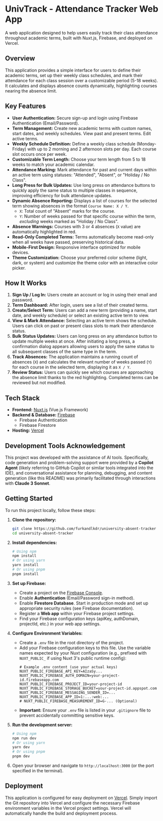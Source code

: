 # UnivTrack - Attendance Tracker Web App

A web application designed to help users easily track their class attendance throughout academic terms, built with Nuxt.js, Firebase, and deployed on Vercel.

## Overview

This application provides a simple interface for users to define their academic terms, set up their weekly class schedules, and mark their attendance for each class session over a customizable period (5-18 weeks). It calculates and displays absence counts dynamically, highlighting courses nearing the absence limit.

## Key Features

* **User Authentication:** Secure sign-up and login using Firebase Authentication (Email/Password).
* **Term Management:** Create new academic terms with custom names, start dates, and weekly schedules. View past and present terms. Edit active terms.
* **Weekly Schedule Definition:** Define a weekly class schedule (Monday-Friday) with up to 2 morning and 2 afternoon slots per day. Each course slot occurs once per week.
* **Customizable Term Length:** Choose your term length from 5 to 18 weeks to match your academic calendar.
* **Attendance Marking:** Mark attendance for past and current days within an active term using statuses: "Attended", "Absent", or "Holiday / No Class".
* **Long Press for Bulk Updates:** Use long press on attendance buttons to quickly apply the same status to multiple classes in sequence, improving efficiency for bulk attendance updates.
* **Dynamic Absence Reporting:** Displays a list of courses for the selected term showing absences in the format `Course Name: X / Y`.
    * `X`: Total count of "Absent" marks for the course.
    * `Y`: Number of weeks passed for that specific course within the term, *excluding* weeks marked as "Holiday / No Class".
* **Absence Warnings:** Courses with 3 or 4 absences (`X` value) are automatically highlighted in red.
* **Read-Only Completed Terms:** Terms automatically become read-only when all weeks have passed, preserving historical data.
* **Mobile-First Design:** Responsive interface optimized for mobile devices.
* **Theme Customization:** Choose your preferred color scheme (light, dark, or system) and customize the theme color with an interactive color picker.

## How It Works

1.  **Sign Up / Log In:** Users create an account or log in using their email and password.
2.  **Term Dashboard:** After login, users see a list of their created terms.
3.  **Create/Select Term:** Users can add a new term (providing a name, start date, and weekly schedule) or select an existing active term to view.
4.  **View & Mark Attendance:** Selecting an active term shows the schedule. Users can click on past or present class slots to mark their attendance status.
5.  **Bulk Status Updates:** Users can long press on any attendance button to update multiple weeks at once. After initiating a long press, a confirmation dialog appears allowing users to apply the same status to all subsequent classes of the same type in the term.
6.  **Track Absences:** The application maintains a running count of absences (`X`) and calculates the relevant number of weeks passed (`Y`) for each course in the selected term, displaying it as `X / Y`.
7.  **Review Status:** Users can quickly see which courses are approaching the absence limit thanks to the red highlighting. Completed terms can be reviewed but not modified.

## Tech Stack

* **Frontend:** [Nuxt.js](https://nuxt.com/) (Vue.js Framework)
* **Backend & Database:** [Firebase](https://firebase.google.com/)
    * Firebase Authentication
    * Firebase Firestore
* **Hosting:** [Vercel](https://vercel.com/)

## Development Tools Acknowledgement

This project was developed with the assistance of AI tools. Specifically, code generation and problem-solving support were provided by a **Copilot Agent** (likely referring to GitHub Copilot or similar tools integrated into the IDE), and conversational assistance for planning, debugging, and content generation (like this README) was primarily facilitated through interactions with **Claude 3 Sonnet**.

## Getting Started

To run this project locally, follow these steps:

1.  **Clone the repository:**
    ```bash
    git clone https://github.com/furkandlkdr/university-absent-tracker
    cd university-absent-tracker
    ```

2.  **Install dependencies:**
    ```bash
    # Using npm
    npm install
    # Or using yarn
    yarn install
    # Or using pnpm
    pnpm install
    ```

3.  **Set up Firebase:**
    * Create a project on the [Firebase Console](https://console.firebase.google.com/).
    * Enable **Authentication** (Email/Password sign-in method).
    * Enable **Firestore Database**. Start in production mode and set up appropriate security rules (see Firebase documentation).
    * Register a **Web app** within your Firebase project settings.
    * Find your Firebase configuration keys (apiKey, authDomain, projectId, etc.) in your web app settings.

4.  **Configure Environment Variables:**
    * Create a `.env` file in the root directory of the project.
    * Add your Firebase configuration keys to this file. Use the variable names expected by your Nuxt configuration (e.g., prefixed with `NUXT_PUBLIC_` if using Nuxt 3's public runtime config):
        ```dotenv
        # Example .env content (use your actual keys)
        NUXT_PUBLIC_FIREBASE_API_KEY=AIzaSy...
        NUXT_PUBLIC_FIREBASE_AUTH_DOMAIN=your-project-id.firebaseapp.com
        NUXT_PUBLIC_FIREBASE_PROJECT_ID=your-project-id
        NUXT_PUBLIC_FIREBASE_STORAGE_BUCKET=your-project-id.appspot.com
        NUXT_PUBLIC_FIREBASE_MESSAGING_SENDER_ID=...
        NUXT_PUBLIC_FIREBASE_APP_ID=1:...:web:...
        # NUXT_PUBLIC_FIREBASE_MEASUREMENT_ID=G-... (Optional)
        ```
    * **Important:** Ensure your `.env` file is listed in your `.gitignore` file to prevent accidentally committing sensitive keys.

5.  **Run the development server:**
    ```bash
    # Using npm
    npm run dev
    # Or using yarn
    yarn dev
    # Or using pnpm
    pnpm dev
    ```

6.  Open your browser and navigate to `http://localhost:3000` (or the port specified in the terminal).

## Deployment

This application is configured for easy deployment on [Vercel](https://vercel.com/). Simply import the Git repository into Vercel and configure the necessary Firebase environment variables in the Vercel project settings. Vercel will automatically handle the build and deployment process.
